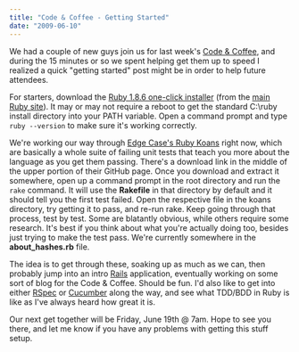 ```yaml
---
title: "Code & Coffee - Getting Started"
date: "2009-06-10"
---
```


We had a couple of new guys join us for last week's [Code & Coffee](http://darrell.mozingo.net/2009/05/08/code-and-coffee/), and during the 15 minutes or so we spent helping get them up to speed I realized a quick "getting started" post might be in order to help future attendees.

For starters, download the [Ruby 1.8.6 one-click installer](http://rubyforge.org/frs/download.php/47082/ruby186-27_rc2.exe) (from the [main Ruby site](http://www.ruby-lang.org/en/downloads/)). It may or may not require a reboot to get the standard C:\\ruby install directory into your PATH variable. Open a command prompt and type `ruby --version` to make sure it's working correctly.

We're working our way through [Edge Case's Ruby Koans](http://github.com/edgecase/ruby_koans/tree/master) right now, which are basically a whole suite of failing unit tests that teach you more about the language as you get them passing. There's a download link in the middle of the upper portion of their GitHub page. Once you download and extract it somewhere, open up a command prompt in the root directory and run the `rake` command. It will use the **Rakefile** in that directory by default and it should tell you the first test failed. Open the respective file in the koans directory, try getting it to pass, and re-run rake. Keep going through that process, test by test. Some are blatantly obvious, while others require some research. It's best if you think about what you're actually doing too, besides just trying to make the test pass. We're currently somewhere in the **about\_hashes.rb** file.

The idea is to get through these, soaking up as much as we can, then probably jump into an intro [Rails](http://rubyonrails.org/) application, eventually working on some sort of blog for the Code & Coffee. Should be fun. I'd also like to get into either [RSpec](http://rspec.info/) or [Cucumber](http://cukes.info/) along the way, and see what TDD/BDD in Ruby is like as I've always heard how great it is.

Our next get together will be Friday, June 19th @ 7am. Hope to see you there, and let me know if you have any problems with getting this stuff setup.
